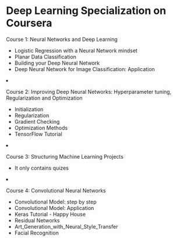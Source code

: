 # Deep Learning Specialization on Coursera
<p>Course 1: Neural Networks and Deep Learning</p>
<ul>
<li>Logistic Regression with a Neural Network mindset</li>
<li>Planar Data Classification</li>
<li>Building your Deep Neural Network</li>
<li>Deep Neural Network for Image Classification: Application</li>
</ul>
</li>
<li>
<p>Course 2: Improving Deep Neural Networks: Hyperparameter tuning, Regularization and Optimization</p>
<ul>
<li>Initialization</li>
<li>Regularization</li>
<li>Gradient Checking</li>
<li>Optimization Methods</li>
<li>TensorFlow Tutorial</li>
</ul>
</li>
<li>
<p>Course 3: Structuring Machine Learning Projects</p>
<ul>
<li>It only contains quizes</li>
</ul>
</li>
<li>
<p>Course 4: Convolutional Neural Networks</p>
<ul>
<li>Convolutional Model: step by step</li>
<li>Convolutional Model: Application</li>
<li>Keras Tutorial - Happy House</li>
<li>Residual Networks</li>
 <li>Art_Generation_with_Neural_Style_Transfer</li>
 <li>Facial Recognition</li>
</ul>


